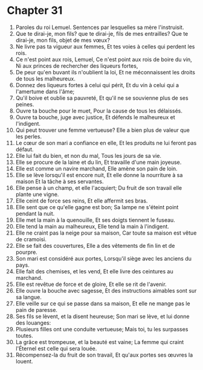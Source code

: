 # Chapter 31

1. Paroles du roi Lemuel. Sentences par lesquelles sa mère l'instruisit.
2. Que te dirai-je, mon fils? que te dirai-je, fils de mes entrailles? Que te dirai-je, mon fils, objet de mes vœux?
3. Ne livre pas ta vigueur aux femmes, Et tes voies à celles qui perdent les rois.
4. Ce n'est point aux rois, Lemuel, Ce n'est point aux rois de boire du vin, Ni aux princes de rechercher des liqueurs fortes,
5. De peur qu'en buvant ils n'oublient la loi, Et ne méconnaissent les droits de tous les malheureux.
6. Donnez des liqueurs fortes à celui qui périt, Et du vin à celui qui a l'amertume dans l'âme;
7. Qu'il boive et oublie sa pauvreté, Et qu'il ne se souvienne plus de ses peines.
8. Ouvre ta bouche pour le muet, Pour la cause de tous les délaissés.
9. Ouvre ta bouche, juge avec justice, Et défends le malheureux et l'indigent.
10. Qui peut trouver une femme vertueuse? Elle a bien plus de valeur que les perles.
11. Le cœur de son mari a confiance en elle, Et les produits ne lui feront pas défaut.
12. Elle lui fait du bien, et non du mal, Tous les jours de sa vie.
13. Elle se procure de la laine et du lin, Et travaille d'une main joyeuse.
14. Elle est comme un navire marchand, Elle amène son pain de loin.
15. Elle se lève lorsqu'il est encore nuit, Et elle donne la nourriture à sa maison Et la tâche à ses servantes.
16. Elle pense à un champ, et elle l'acquiert; Du fruit de son travail elle plante une vigne.
17. Elle ceint de force ses reins, Et elle affermit ses bras.
18. Elle sent que ce qu'elle gagne est bon; Sa lampe ne s'éteint point pendant la nuit.
19. Elle met la main à la quenouille, Et ses doigts tiennent le fuseau.
20. Elle tend la main au malheureux, Elle tend la main à l'indigent.
21. Elle ne craint pas la neige pour sa maison, Car toute sa maison est vêtue de cramoisi.
22. Elle se fait des couvertures, Elle a des vêtements de fin lin et de pourpre.
23. Son mari est considéré aux portes, Lorsqu'il siège avec les anciens du pays.
24. Elle fait des chemises, et les vend, Et elle livre des ceintures au marchand.
25. Elle est revêtue de force et de gloire, Et elle se rit de l'avenir.
26. Elle ouvre la bouche avec sagesse, Et des instructions aimables sont sur sa langue.
27. Elle veille sur ce qui se passe dans sa maison, Et elle ne mange pas le pain de paresse.
28. Ses fils se lèvent, et la disent heureuse; Son mari se lève, et lui donne des louanges:
29. Plusieurs filles ont une conduite vertueuse; Mais toi, tu les surpasses toutes.
30. La grâce est trompeuse, et la beauté est vaine; La femme qui craint l'Éternel est celle qui sera louée.
31. Récompensez-la du fruit de son travail, Et qu'aux portes ses œuvres la louent.

